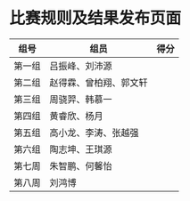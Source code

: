 # 比赛规则及结果发布页面

| 组号 | 组员 | 得分 | 
| ---------- | ----------- | ----------- |
| 第一组 | 吕振峰、刘沛源 | |
| 第二组 | 赵得霖、曾柏翔、郭文轩 | | 
| 第三组 | 周骁羿、韩慕一 | |
| 第四组 | 黄睿欣、杨月 | |
| 第五组 | 高小龙、李涛、张越强 | |
| 第六组 | 陶志坤、王琪源 | |
| 第七周 | 朱智鹏、何馨怡 | |
| 第八周 | 刘鸿博 | |
